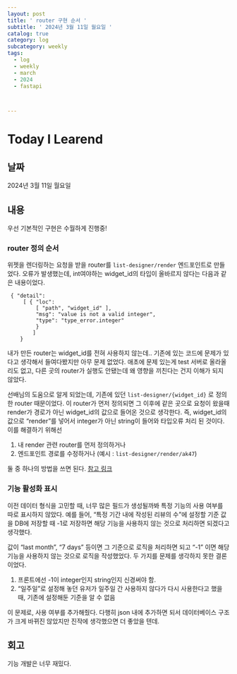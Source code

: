 ```yaml
---
layout: post
title: ' router 구현 순서 '
subtitle: ' 2024년 3월 11일 월요일 '
catalog: true
category: log
subcategory: weekly
tags:
  - log
  - weekly
  - march
  - 2024
  - fastapi



---
```


# Today I Learend

## 날짜

2024년 3월 11일 월요일

## 내용

우선 기본적인 구현은 수월하게 진행중!

### router 정의 순서

위젯을 렌더링하는 요청을 받을 router를 `list-designer/render` 엔드포인트로 만들었다. 오류가 발생했는데, int여야하는 widget_id의 타입이 올바르지 않다는 다음과 같은 내용이었다.

```
 { "detail": 
	 [ { "loc": 
		 [ "path", "widget_id" ], 
		 "msg": "value is not a valid integer", 
		 "type": "type_error.integer" 
		 } 
		] 
	}
```

내가 만든 router는 widget_id를 전혀 사용하지 않는데.. 기존에 있는 코드에 문제가 있다고 생각해서 들여다봤지만 아무 문제 없었다. 애초에 문제 있는게 test 서버로 올라올 리도 없고, 다른 곳의 router가 실행도 안됐는데 왜 영향을 끼친다는 건지 이해가 되지 않았다.

선배님의 도움으로 알게 되었는데, 기존에 있던 `list-designer/{widget_id}` 로 정의한 router 때문이었다. 이 router가 먼저 정의되면 그 이후에 같은 곳으로 요청이 왔을때 render가 경로가 아닌 widget_id의 값으로 들어온 것으로 생각한다. 즉, widget_id의 값으로 “render”를 넣어서 integer가 아닌 string이 들어와 타입오류 처리 된 것이다. 이를 해결하기 위해선

1. 내 render 관련 router를  먼저 정의하거나
2. 엔드포인트 경로를 수정하거나 (예시 : `list-designer/render/ak47`)

둘 중 하나의 방법을 쓰면 된다. [참고 링크](https://fastapi.tiangolo.com/ko/tutorial/path-params/)

### 기능 활성화 표시

이전 데이터 형식을 고민할 때, 너무 많은 필드가 생성될까봐 특정 기능의 사용 여부를 따로 표시하지 않았다. 예를 들어, “특정 기간 내에 작성된 리뷰의 수”에 설정할 기준 값을 DB에 저장할 때 -1로 저장하면 해당 기능을 사용하지 않는 것으로 처리하면 되겠다고 생각했다.

값이 “last month”, “7 days” 등이면 그 기준으로 로직을 처리하면 되고 “-1” 이면 해당 기능을 사용하지 않는 것으로 로직을 작성했었다. 두 가지를 문제를 생각하지 못한 결론이었다.

1. 프론트에선 -1이 integer인지 string인지 신경써야 함.
2. “일주일”로 설정해 놓던 유저가 일주일 간 사용하지 않다가 다시 사용한다고 했을 때, 기존에 설정해둔 기준을 알 수 없음

이 문제로, 사용 여부를 추가해줬다. 다행히 json 내에 추가하면 되서 데이터베이스 구조가 크게 바뀌진 않았지만 진작에 생각했으면 더 좋았을 텐데.

## 회고

기능 개발은 너무 재밌다.